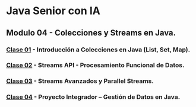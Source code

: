 # Java Senior con IA
## Modulo 04 - Colecciones y Streams en Java.

### [Clase 01](1) - Introducción a Colecciones en Java (List, Set, Map).

### [Clase 02](2) - Streams API - Procesamiento Funcional de Datos.

### [Clase 03](3) - Streams Avanzados y Parallel Streams.

### [Clase 04](4) - Proyecto Integrador – Gestión de Datos en Java.
